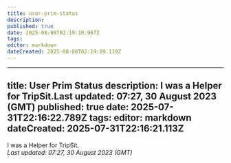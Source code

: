 ```yaml
---
title: user-prim-status
description: 
published: true
date: 2025-08-08T02:19:10.967Z
tags: 
editor: markdown
dateCreated: 2025-08-08T02:19:09.119Z
---
```


---
title: User Prim Status
description: I was a Helper for TripSit.Last updated: 07:27, 30 August 2023 (GMT)
published: true
date: 2025-07-31T22:16:22.789Z
tags: 
editor: markdown
dateCreated: 2025-07-31T22:16:21.113Z
---

I was a Helper for TripSit.<br>*Last updated: 07:27, 30 August 2023 (GMT)*